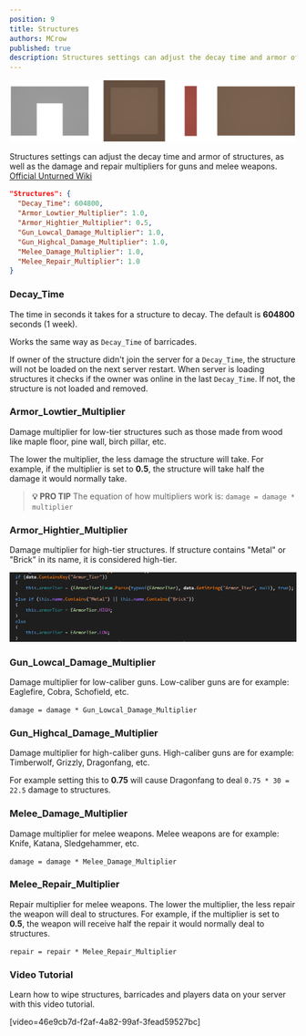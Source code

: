```yaml
---
position: 9
title: Structures
authors: MCrow
published: true
description: Structures settings can adjust the decay time and armor of structures, as well as the damage and repair multipliers for guns and melee weapons.
---
```


![structures](assets/structures.png)

Structures settings can adjust the decay time and armor of structures, as well as the damage and repair multipliers for guns and melee weapons.
[Official Unturned Wiki](https://unturned.wiki.gg/wiki/Gameplay_config#Structures)

```json
"Structures": {
  "Decay_Time": 604800,
  "Armor_Lowtier_Multiplier": 1.0,
  "Armor_Hightier_Multiplier": 0.5,
  "Gun_Lowcal_Damage_Multiplier": 1.0,
  "Gun_Highcal_Damage_Multiplier": 1.0,
  "Melee_Damage_Multiplier": 1.0,
  "Melee_Repair_Multiplier": 1.0
}
```

### Decay_Time
The time in seconds it takes for a structure to decay. The default is **604800** seconds (1 week).

Works the same way as `Decay_Time` of barricades.

If owner of the structure didn't join the server for a `Decay_Time`, the structure will not be loaded on the next server restart. When server is loading structures it checks if the owner was online in the last `Decay_Time`. If not, the structure is not loaded and removed.

### Armor_Lowtier_Multiplier
Damage multiplier for low-tier structures such as those made from wood like maple floor, pine wall, birch pillar, etc.

The lower the multiplier, the less damage the structure will take. For example, if the multiplier is set to **0.5**, the structure will take half the damage it would normally take.

> **💡 PRO TIP**
> The equation of how multipliers work is:
> ```damage = damage * multiplier```

### Armor_Hightier_Multiplier
Damage multiplier for high-tier structures. If structure contains "Metal" or "Brick" in its name, it is considered high-tier.

![structure_armor_tier_brick_metal](assets/structure_armor_tier_brick_metal.png)

### Gun_Lowcal_Damage_Multiplier
Damage multiplier for low-caliber guns. Low-caliber guns are for example: Eaglefire, Cobra, Schofield, etc.

```damage = damage * Gun_Lowcal_Damage_Multiplier```

### Gun_Highcal_Damage_Multiplier
Damage multiplier for high-caliber guns. High-caliber guns are for example: Timberwolf, Grizzly, Dragonfang, etc.

For example setting this to **0.75** will cause Dragonfang to deal `0.75 * 30 = 22.5` damage to structures.

### Melee_Damage_Multiplier
Damage multiplier for melee weapons. Melee weapons are for example: Knife, Katana, Sledgehammer, etc.

```damage = damage * Melee_Damage_Multiplier```

### Melee_Repair_Multiplier
Repair multiplier for melee weapons. The lower the multiplier, the less repair the weapon will deal to structures. For example, if the multiplier is set to **0.5**, the weapon will receive half the repair it would normally deal to structures.

```repair = repair * Melee_Repair_Multiplier```

### Video Tutorial
Learn how to wipe structures, barricades and players data on your server with this video tutorial.

[video=46e9cb7d-f2af-4a82-99af-3fead59527bc]